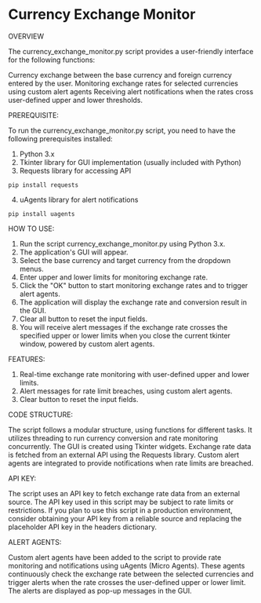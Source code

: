 # Currency Exchange Monitor

OVERVIEW

The currency_exchange_monitor.py script provides a user-friendly interface for the following functions:

Currency exchange between the base currency and foreign currency entered by the user.
Monitoring exchange rates for selected currencies using custom alert agents
Receiving alert notifications when the rates cross user-defined upper and lower thresholds.


PREREQUISITE:

To run the currency_exchange_monitor.py script, you need to have the following prerequisites installed:
1. Python 3.x
2. Tkinter library for GUI implementation (usually included with Python)
3. Requests library for accessing API
```
pip install requests
```
4. uAgents library for alert notifications
```
pip install uagents
```


HOW TO USE:

1. Run the script currency_exchange_monitor.py using Python 3.x.
2. The application's GUI will appear.
3. Select the base currency and target currency from the dropdown menus.
4. Enter upper and lower limits for monitoring exchange rate.
5. Click the "OK" button to start monitoring exchange rates and to trigger alert agents.
6. The application will display the exchange rate and conversion result in the GUI.
7. Clear all button to reset the input fields.
8. You will receive alert messages if the exchange rate crosses the specified upper or lower limits when you close the current tkinter window, powered by custom alert agents.


FEATURES:

1. Real-time exchange rate monitoring with user-defined upper and lower limits.
2. Alert messages for rate limit breaches, using custom alert agents.
3. Clear button to reset the input fields.


CODE STRUCTURE:

The script follows a modular structure, using functions for different tasks.
It utilizes threading to run currency conversion and rate monitoring concurrently.
The GUI is created using Tkinter widgets.
Exchange rate data is fetched from an external API using the Requests library.
Custom alert agents are integrated to provide notifications when rate limits are breached.


API KEY:

The script uses an API key to fetch exchange rate data from an external source. The API key used in this script may be subject to rate limits or restrictions. If you plan to use this script in a production environment, consider obtaining your API key from a reliable source and replacing the placeholder API key in the headers dictionary.


ALERT AGENTS:

Custom alert agents have been added to the script to provide rate monitoring and notifications using uAgents (Micro Agents). These agents continuously check the exchange rate between the selected currencies and trigger alerts when the rate crosses the user-defined upper or lower limit. The alerts are displayed as pop-up messages in the GUI.

